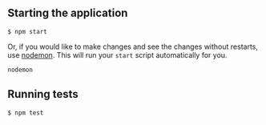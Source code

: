 ## Starting the application

```
$ npm start
```

Or, if you would like to make changes and see the changes without restarts, use [nodemon](https://www.npmjs.com/package/nodemon). This will run your `start` script automatically for you.

```
nodemon
```

## Running tests

```
$ npm test
```
